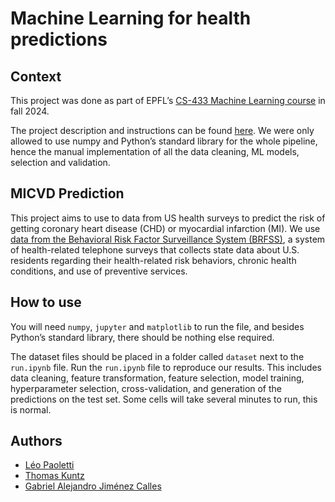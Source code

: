 # Machine Learning for health predictions

## Context

This project was done as part of EPFL’s [CS-433 Machine Learning course](https://www.epfl.ch/labs/mlo/machine-learning-cs-433/) in fall 2024.

The project description and instructions can be found [here](https://raw.githubusercontent.com/epfml/ML_course/main/projects/project1/project1_description.pdf). We were only allowed to use numpy and Python’s standard library for the whole pipeline, hence the manual implementation of all the data cleaning, ML models, selection and validation.

## MICVD Prediction

This project aims to use to data from US health surveys to predict the risk of getting coronary heart disease (CHD) or myocardial infarction (MI). We use [data from the Behavioral Risk Factor Surveillance System (BRFSS)](https://www.cdc.gov/brfss/annual_data/annual_2015.html), a system of health-related telephone surveys that collects state data about U.S. residents regarding their health-related risk behaviors, chronic health conditions, and use of preventive services.

## How to use

You will need `numpy`, `jupyter` and `matplotlib` to run the file, and besides Python’s standard library, there should be nothing else required.

The dataset files should be placed in a folder called `dataset` next to the `run.ipynb` file. Run the `run.ipynb` file to reproduce our results. This includes data cleaning, feature transformation, feature selection, model training, hyperparameter selection, cross-validation, and generation of the predictions on the test set. Some cells will take several minutes to run, this is normal.

## Authors

- [Léo Paoletti](https://github.com/PaolettiLeo)
- [Thomas Kuntz](https://thomaskuntz.org)
- [Gabriel Alejandro Jiménez Calles](https://github.com/alejandrocalles)
